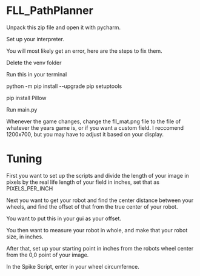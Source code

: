 # FLL_PathPlanner

Unpack this zip file and open it with pycharm.

Set up your interpreter.

You will most likely get an error, here are the steps to fix them.

Delete the venv folder

Run this in your terminal 

python -m pip install --upgrade pip setuptools

pip install Pillow

Run main.py

Whenever the game changes, change the fll_mat.png file to the file of whatever the years game is, or if you want a custom field. I reccomend 1200x700, but you may have to adjust it based on your display.

# Tuning

First you want to set up the scripts and divide the length of your image in pixels by the real life length of your field in inches, set that as PIXELS_PER_INCH

Next you want to get your robot and find the center distance between your wheels, and find the offset of that from the true center of your robot.

You want to put this in your gui as your offset.

You then want to measure your robot in whole, and make that your robot size, in inches.

After that, set up your starting point in inches from the robots wheel center from the 0,0 point of your image.

In the Spike Script, enter in your wheel circumfernce.

